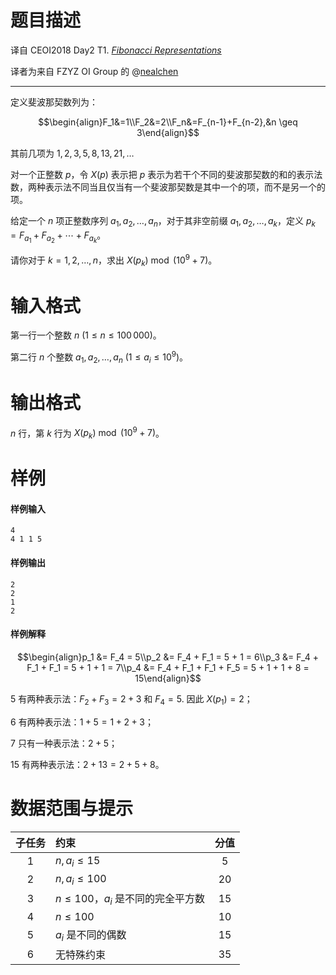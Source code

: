 
# 题目描述

译自 CEOI2018 Day2 T1. *[Fibonacci Representations](https://ceoi2018.pl/wp-content/uploads/2018/08/fib.pdf)*

译者为来自 FZYZ OI Group 的 @[nealchen](https://loj.ac/user/5517)

----

定义斐波那契数列为：

$$\begin{align}F_1&=1\\F_2&=2\\F_n&=F_{n-1}+F_{n-2},&n \geq 3\end{align}$$

其前几项为 $ 1, 2, 3, 5, 8, 13, 21, \ldots$

对一个正整数 $p$，令 $X(p)$ 表示把 $p$ 表示为若干个不同的斐波那契数的和的表示法数，两种表示法不同当且仅当有一个斐波那契数是其中一个的项，而不是另一个的项。

给定一个 $n$ 项正整数序列 $a_1, a_2, \ldots, a_n$，对于其非空前缀 $a_1, a_2, \ldots, a_k$，定义 $p_k=F_{a_1}+F_{a_2}+\cdots+F_{a_k}$。

请你对于 $k=1, 2, \ldots, n$，求出 $X(p_k)\bmod(10^9+7)$。

# 输入格式

第一行一个整数 $n\ (1 \leq n \leq 100\,000)$。

第二行 $n$ 个整数 $a_1, a_2, \ldots, a_n\ (1 \leq a_i \leq 10^9)$。

# 输出格式

$n$ 行，第 $k$ 行为 $X(p_k)\bmod(10^9+7)$。

# 样例

#### 样例输入

```plain
4
4 1 1 5
```

#### 样例输出

```plain
2
2
1
2
```

#### 样例解释

$$\begin{align}p_1 &= F_4 = 5\\p_2 &= F_4 + F_1 = 5 + 1 = 6\\p_3 &= F_4 + F_1 + F_1 = 5 + 1 + 1 = 7\\p_4 &= F_4 + F_1 + F_1 + F_5 = 5 + 1 + 1 + 8 = 15\end{align}$$

$5$ 有两种表示法：$F_2+F_3=2+3$ 和 $F_4=5.$ 因此 $X(p_1)=2$；

$6$ 有两种表示法：$1+5=1+2+3$；

$7$ 只有一种表示法：$2+5$；

$15$ 有两种表示法：$2+13=2+5+8$。

# 数据范围与提示

| 子任务 | 约束 | 分值 |
| :--: | :--- | :--: |
| $1$ | $n, a_i \leq 15$ | $5$ |
| $2$ | $n, a_i \leq 100$ | $20$ |
| $3$ | $n \leq 100$，$a_i$ 是不同的完全平方数 | $15$ |
| $4$ | $n \leq 100$ | $10$ |
| $5$ | $a_i$ 是不同的偶数 | $15$ |
| $6$ | 无特殊约束 | $35$ |

